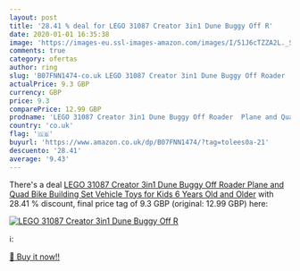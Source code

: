 ```yaml
---
layout: post
title: '28.41 % deal for LEGO 31087 Creator 3in1 Dune Buggy Off R'
date: 2020-01-01 16:35:38
image: 'https://images-eu.ssl-images-amazon.com/images/I/51J6cTZZA2L._SL200_.jpg'
comments: true
category: ofertas
author: ring
slug: 'B07FNN1474-co.uk LEGO 31087 Creator 3in1 Dune Buggy Off Roader  Plane and Quad Bike Building Set  Vehicle Toys for Kids 6 Years Old and Older'
actualPrice: 9.3 GBP
currency: GBP
price: 9.3
comparePrice: 12.99 GBP
prodname: 'LEGO 31087 Creator 3in1 Dune Buggy Off Roader  Plane and Quad Bike Building Set  Vehicle Toys for Kids 6 Years Old and Older'
country: 'co.uk'
flag: '🇬🇧'
buyurl: 'https://www.amazon.co.uk/dp/B07FNN1474/?tag=tolees0a-21'
descuento: '28.41'
average: '9.43'
---
```


There's a deal [LEGO 31087 Creator 3in1 Dune Buggy Off Roader  Plane and Quad Bike Building Set  Vehicle Toys for Kids 6 Years Old and Older](https://www.amazon.co.uk/dp/B07FNN1474/?tag=tolees0a-21)  with  28.41 % discount, final price tag of  9.3 GBP (original: 12.99 GBP) here:

[![LEGO 31087 Creator 3in1 Dune Buggy Off R](https://images-eu.ssl-images-amazon.com/images/I/51J6cTZZA2L._SL200_.jpg)](https://www.amazon.co.uk/dp/B07FNN1474/?tag=tolees0a-21)

ℹ️:


[🛒 Buy it now!!](https://www.amazon.co.uk/dp/B07FNN1474/?tag=tolees0a-21)
